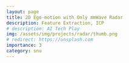 ```yaml
---
layout: page
title: 2D Ego-motion with Only mmWave Radar
description: Feature Extraction, ICP
# description: AI Tech Play
img: /assets/img/projects/radar/thumb.png
# redirect: https://unsplash.com
importance: 3
category: snu
---
```


